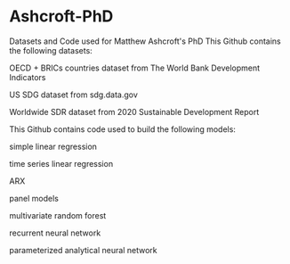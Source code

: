 # Ashcroft-PhD
Datasets and Code used for Matthew Ashcroft's PhD
This Github contains the following datasets:
  
  OECD + BRICs countries dataset from The World Bank Development Indicators
  
  US SDG dataset from sdg.data.gov
  
  Worldwide SDR dataset from 2020 Sustainable Development Report
  
This Github contains code used to build the following models:
  
  simple linear regression
  
  time series linear regression
  
  ARX
  
  panel models
  
  multivariate random forest
  
  recurrent neural network
  
  parameterized analytical neural network
